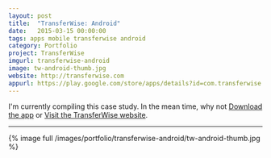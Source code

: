 ```yaml
---
layout: post
title:  "TransferWise: Android"
date:   2015-03-15 00:00:00
tags: apps mobile transferwise android
category: Portfolio
project: TransferWise
imgurl: transferwise-android
image: tw-android-thumb.jpg
website: http://transferwise.com
appurl: https://play.google.com/store/apps/details?id=com.transferwise.android
---
```


I'm currently compiling this case study. In the mean time, why not [Download the app](https://play.google.com/store/apps/details?id=com.transferwise.android "Download TransferWise from the Play Store") or [Visit the TransferWise website](http://transferwise.com/kish "TransferWise's Website").


---


{% image full /images/portfolio/transferwise-android/tw-android-thumb.jpg %}

